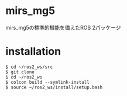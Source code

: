 # mirs_mg5
mirs_mg5の標準的機能を備えたROS 2パッケージ

# installation
```
$ cd ~/ros2_ws/src
$ git clone 
$ cd ~/ros2_ws
$ colcon build --symlink-install
$ source ~/ros2_ws/install/setup.bash
```
